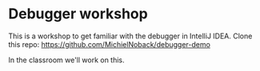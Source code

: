 # Debugger workshop

This is a workshop to get familiar with the debugger in IntelliJ IDEA.
Clone this repo: https://github.com/MichielNoback/debugger-demo

In the classroom we'll work on this.

